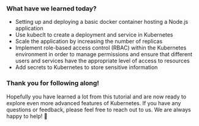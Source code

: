 ### What have we learned today?
- Setting up and deploying a basic docker container hosting a Node.js application
- Use kubeclt to create a deployment and service in Kubernetes
- Scale the application by increasing the number of replicas
- Implement role-based access control (RBAC) within the Kubernetes environment in order to manage permissions and ensure that different users and services have the appropriate level of access to resources
- Add secrets to Kubernetes to store sensitive information

### Thank you for following along!
Hopefully you have learned a lot from this tutorial and are now ready to explore even more advanced features of Kubernetes. If you have any questions or feedback, please feel free to reach out to us. We are always happy to help! 🚀
